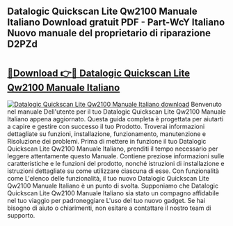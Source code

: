 ## Datalogic Quickscan Lite Qw2100 Manuale Italiano Download gratuit PDF - Part-WcY Italiano Nuovo manuale del proprietario di riparazione D2PZd

# <h2><a href="http://dfb4lm.blite.top/?on=Datalogic+Quickscan+Lite+Qw2100+Manuale+Italiano">🔗Download 👉🔴 Datalogic Quickscan Lite Qw2100 Manuale Italiano</a></h2>

[![Datalogic Quickscan Lite Qw2100 Manuale Italiano download](https://i.imgur.com/lujVjoI.png)](http://dfb4lm.blite.top/?on=Datalogic+Quickscan+Lite+Qw2100+Manuale+Italiano)
Benvenuto nel manuale Dell'utente per il tuo Datalogic Quickscan Lite Qw2100 Manuale Italiano appena aggiornato. Questa guida completa è progettata per aiutarti a capire e gestire con successo il tuo Prodotto. Troverai informazioni dettagliate su funzioni, installazione, funzionamento, manutenzione e Risoluzione dei problemi. Prima di mettere in funzione il tuo Datalogic Quickscan Lite Qw2100 Manuale Italiano, prenditi il tempo necessario per leggere attentamente questo Manuale. Contiene preziose informazioni sulle caratteristiche e le funzioni del prodotto, nonché istruzioni di installazione e istruzioni dettagliate su come utilizzare ciascuna di esse. Con funzionalità come L'elenco delle funzionalità, il tuo nuovo Datalogic Quickscan Lite Qw2100 Manuale Italiano è un punto di svolta. Supponiamo che Datalogic Quickscan Lite Qw2100 Manuale Italiano sia stato un compagno affidabile nel tuo viaggio per padroneggiare L'uso del tuo nuovo gadget. Se hai bisogno di aiuto o chiarimenti, non esitare a contattare il nostro team di supporto.
